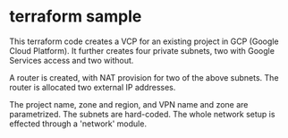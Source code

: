 # terraform sample
This terraform code creates a VCP for an existing project in GCP (Google Cloud Platform). It further creates four private subnets, two with Google Services access and two without.

A router is created, with NAT provision for two of the above subnets. The router is allocated two external IP addresses.

The project name, zone and region,  and VPN name and zone are parametrized. The subnets are hard-coded. The whole network setup is effected through a 'network' module.
